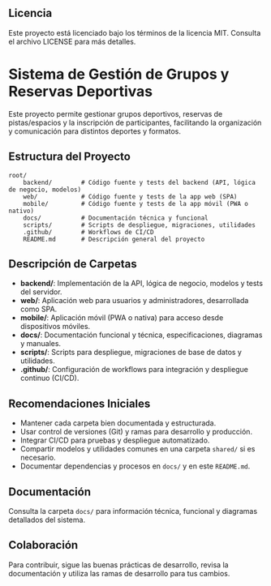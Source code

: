 ## Licencia
Este proyecto está licenciado bajo los términos de la licencia MIT. Consulta el archivo LICENSE para más detalles.

# Sistema de Gestión de Grupos y Reservas Deportivas

Este proyecto permite gestionar grupos deportivos, reservas de pistas/espacios y la inscripción de participantes, facilitando la organización y comunicación para distintos deportes y formatos.

## Estructura del Proyecto

```
root/
	backend/        # Código fuente y tests del backend (API, lógica de negocio, modelos)
	web/            # Código fuente y tests de la app web (SPA)
	mobile/         # Código fuente y tests de la app móvil (PWA o nativo)
	docs/           # Documentación técnica y funcional
	scripts/        # Scripts de despliegue, migraciones, utilidades
	.github/        # Workflows de CI/CD
	README.md       # Descripción general del proyecto
```

## Descripción de Carpetas
- **backend/**: Implementación de la API, lógica de negocio, modelos y tests del servidor.
- **web/**: Aplicación web para usuarios y administradores, desarrollada como SPA.
- **mobile/**: Aplicación móvil (PWA o nativa) para acceso desde dispositivos móviles.
- **docs/**: Documentación funcional y técnica, especificaciones, diagramas y manuales.
- **scripts/**: Scripts para despliegue, migraciones de base de datos y utilidades.
- **.github/**: Configuración de workflows para integración y despliegue continuo (CI/CD).

## Recomendaciones Iniciales
- Mantener cada carpeta bien documentada y estructurada.
- Usar control de versiones (Git) y ramas para desarrollo y producción.
- Integrar CI/CD para pruebas y despliegue automatizado.
- Compartir modelos y utilidades comunes en una carpeta `shared/` si es necesario.
- Documentar dependencias y procesos en `docs/` y en este `README.md`.

## Documentación
Consulta la carpeta `docs/` para información técnica, funcional y diagramas detallados del sistema.

## Colaboración
Para contribuir, sigue las buenas prácticas de desarrollo, revisa la documentación y utiliza las ramas de desarrollo para tus cambios.
